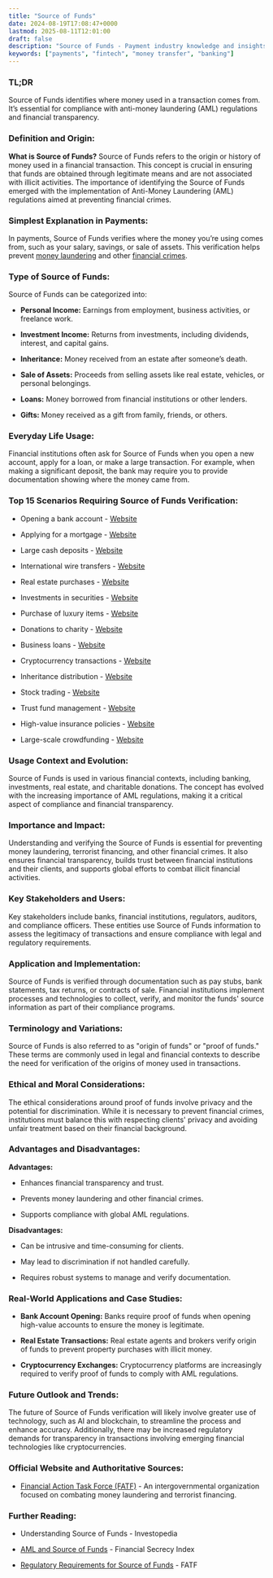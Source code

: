 ```yaml
---
title: "Source of Funds"
date: 2024-08-19T17:08:47+0000
lastmod: 2025-08-11T12:01:00
draft: false
description: "Source of Funds - Payment industry knowledge and insights"
keywords: ["payments", "fintech", "money transfer", "banking"]
---
```


### **TL;DR**

Source of Funds identifies where money used in a transaction comes from. It’s essential for compliance with anti-money laundering (AML) regulations and financial transparency.

### **Definition and Origin:**

**What is Source of Funds?** Source of Funds refers to the origin or history of money used in a financial transaction. This concept is crucial in ensuring that funds are obtained through legitimate means and are not associated with illicit activities. The importance of identifying the Source of Funds emerged with the implementation of Anti-Money Laundering (AML) regulations aimed at preventing financial crimes.

### **Simplest Explanation in Payments:**

In payments, Source of Funds verifies where the money you’re using comes from, such as your salary, savings, or sale of assets. This verification helps prevent [money laundering](https://faisalkhan.com/learn/payments-wiki/money-laundering/) and other [financial crimes](https://faisalkhan.com/learn/payments-wiki/financial-crimes/).

### **Type of Source of Funds:**

Source of Funds can be categorized into:

- **Personal Income:** Earnings from employment, business activities, or freelance work.

- **Investment Income:** Returns from investments, including dividends, interest, and capital gains.

- **Inheritance:** Money received from an estate after someone’s death.

- **Sale of Assets:** Proceeds from selling assets like real estate, vehicles, or personal belongings.

- **Loans:** Money borrowed from financial institutions or other lenders.

- **Gifts:** Money received as a gift from family, friends, or others.

### **Everyday Life Usage:**

Financial institutions often ask for Source of Funds when you open a new account, apply for a loan, or make a large transaction. For example, when making a significant deposit, the bank may require you to provide documentation showing where the money came from.

### **Top 15 Scenarios Requiring Source of Funds Verification:**

- Opening a bank account - [Website](https://www.chase.com/)

- Applying for a mortgage - [Website](https://www.wellsfargo.com/)

- Large cash deposits - [Website](https://www.bankofamerica.com/)

- International wire transfers - [Website](https://www.westernunion.com/)

- Real estate purchases - [Website](https://www.zillow.com/)

- Investments in securities - [Website](https://www.vanguard.com/)

- Purchase of luxury items - [Website](https://www.sothebys.com/)

- Donations to charity - [Website](https://www.redcross.org/)

- Business loans - [Website](https://www.sba.gov/)

- Cryptocurrency transactions - [Website](https://www.coinbase.com/)

- Inheritance distribution - [Website](https://www.legalzoom.com/)

- Stock trading - [Website](https://www.robinhood.com/)

- Trust fund management - [Website](https://www.fidelity.com/)

- High-value insurance policies - [Website](https://www.metlife.com/)

- Large-scale crowdfunding - [Website](https://www.kickstarter.com/)

### **Usage Context and Evolution:**

Source of Funds is used in various financial contexts, including banking, investments, real estate, and charitable donations. The concept has evolved with the increasing importance of AML regulations, making it a critical aspect of compliance and financial transparency.

### **Importance and Impact:**

Understanding and verifying the Source of Funds is essential for preventing money laundering, terrorist financing, and other financial crimes. It also ensures financial transparency, builds trust between financial institutions and their clients, and supports global efforts to combat illicit financial activities.

### **Key Stakeholders and Users:**

Key stakeholders include banks, financial institutions, regulators, auditors, and compliance officers. These entities use Source of Funds information to assess the legitimacy of transactions and ensure compliance with legal and regulatory requirements.

### **Application and Implementation:**

Source of Funds is verified through documentation such as pay stubs, bank statements, tax returns, or contracts of sale. Financial institutions implement processes and technologies to collect, verify, and monitor the funds' source information as part of their compliance programs.

### **Terminology and Variations:**

Source of Funds is also referred to as "origin of funds" or "proof of funds." These terms are commonly used in legal and financial contexts to describe the need for verification of the origins of money used in transactions.

### **Ethical and Moral Considerations:**

The ethical considerations around proof of funds involve privacy and the potential for discrimination. While it is necessary to prevent financial crimes, institutions must balance this with respecting clients' privacy and avoiding unfair treatment based on their financial background.

### **Advantages and Disadvantages:**

**Advantages:**

- Enhances financial transparency and trust.

- Prevents money laundering and other financial crimes.

- Supports compliance with global AML regulations.

**Disadvantages:**

- Can be intrusive and time-consuming for clients.

- May lead to discrimination if not handled carefully.

- Requires robust systems to manage and verify documentation.

### **Real-World Applications and Case Studies:**

- **Bank Account Opening:** Banks require proof of funds when opening high-value accounts to ensure the money is legitimate.

- **Real Estate Transactions:** Real estate agents and brokers verify origin of funds to prevent property purchases with illicit money.

- **Cryptocurrency Exchanges:** Cryptocurrency platforms are increasingly required to verify proof of funds to comply with AML regulations.

### **Future Outlook and Trends:**

The future of Source of Funds verification will likely involve greater use of technology, such as AI and blockchain, to streamline the process and enhance accuracy. Additionally, there may be increased regulatory demands for transparency in transactions involving emerging financial technologies like cryptocurrencies.

### **Official Website and Authoritative Sources:**

- [Financial Action Task Force (FATF)](https://www.fatf-gafi.org/) - An intergovernmental organization focused on combating money laundering and terrorist financing.

### **Further Reading:**

- Understanding Source of Funds - Investopedia

- [AML and Source of Funds](https://www.financialsecrecyindex.com/) - Financial Secrecy Index

- [Regulatory Requirements for Source of Funds](https://www.fatf-gafi.org/) - FATF